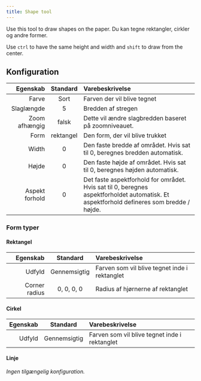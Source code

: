 ```yaml
---
title: Shape tool
---
```


Use this tool to draw shapes on the paper.
Du kan tegne rektangler, cirkler og andre former.

Use `ctrl` to have the same height and width and `shift` to draw from the center.

## Konfiguration

|       Egenskab |  Standard | Varebeskrivelse                                                                                                                                                                          |
| -------------: | :-------: | :--------------------------------------------------------------------------------------------------------------------------------------------------------------------------------------- |
|          Farve |    Sort   | Farven der vil blive tegnet                                                                                                                                                              |
|     Slaglængde |     5     | Bredden af stregen                                                                                                                                                                       |
|  Zoom afhængig |   falsk   | Dette vil ændre slagbredden baseret på zoomniveauet.                                                                                                                     |
|           Form | rektangel | Den form, der vil blive trukket                                                                                                                                                          |
|          Width |     0     | Den faste bredde af området. Hvis sat til 0, beregnes bredden automatisk.                                                                                |
|          Højde |     0     | Den faste højde af området. Hvis sat til 0, beregnes højden automatisk.                                                                                  |
| Aspekt forhold |     0     | Det faste aspektforhold for området. Hvis sat til 0, beregnes aspektforholdet automatisk. Et aspektforhold defineres som bredde / højde. |

### Form typer

#### Rektangel

|      Egenskab |   Standard   | Varebeskrivelse                               |
| ------------: | :----------: | :-------------------------------------------- |
|        Udfyld | Gennemsigtig | Farven som vil blive tegnet inde i rektanglet |
| Corner radius |  0, 0, 0, 0  | Radius af hjørnerne af rektanglet             |

#### Cirkel

| Egenskab |   Standard   | Varebeskrivelse                               |
| -------: | :----------: | :-------------------------------------------- |
|   Udfyld | Gennemsigtig | Farven som vil blive tegnet inde i rektanglet |

#### Linje

_Ingen tilgængelig konfiguration._
